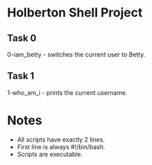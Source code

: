 # Holberton Shell Project

## Task 0
0-iam_betty - switches the current user to Betty.

## Task 1
1-who_am_i - prints the current username.

# Notes
- All scripts have exactly 2 lines.
- First line is always #!/bin/bash.
- Scripts are executable.
